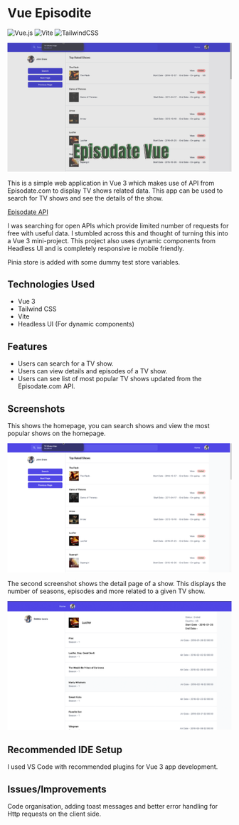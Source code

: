 # Vue Episodite

![Vue.js](https://img.shields.io/badge/vuejs-%2335495e.svg?style=for-the-badge&logo=vuedotjs&logoColor=%234FC08D)
![Vite](https://img.shields.io/badge/vite-%23646CFF.svg?style=for-the-badge&logo=vite&logoColor=white)
![TailwindCSS](https://img.shields.io/badge/tailwindcss-%2338B2AC.svg?style=for-the-badge&logo=tailwind-css&logoColor=white)

![alt text](./screenshots/Thumbnail.png)

This is a simple web application in Vue 3 which makes use of API from Episodate.com to display TV shows related data. This app can be used to search for TV shows and see the details of the show.

[Episodate API](https://www.episodate.com/api)

I was searching for open APIs which provide limited number of requests for free with useful data. I stumbled across this and thought of turning this into a Vue 3 mini-project. This project also uses dynamic components from Headless UI and is completely responsive ie mobile friendly.

Pinia store is added with some dummy test store variables. 

## Technologies Used

- Vue 3
- Tailwind CSS
- Vite
- Headless UI (For dynamic components)

## Features

- Users can search for a TV show.
- Users can view details and episodes of a TV show.
- Users can see list of most popular TV shows updated from the Episodate.com API.

## Screenshots

This shows the homepage, you can search shows and view the most popular shows on the homepage.

![alt text](./screenshots/screenshot-1.png)

The second screenshot shows the detail page of a show. This displays the number of seasons, episodes and more related to a given TV show.

![alt text](./screenshots/Screenshot-2.png)
## Recommended IDE Setup

I used VS Code with recommended plugins for Vue 3 app development.

## Issues/Improvements

Code organisation, adding toast messages and better error handling for Http requests on the client side.

